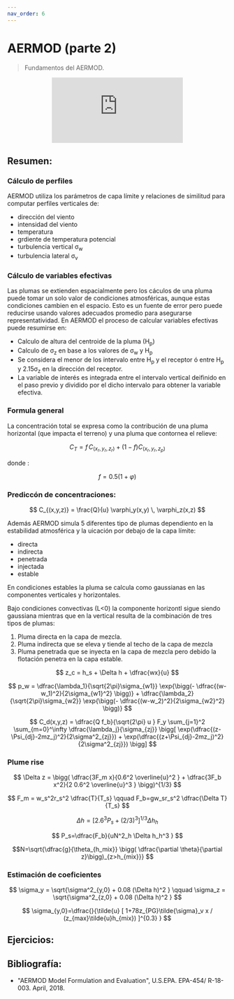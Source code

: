 ```yaml
---
nav_order: 6
---
```



# AERMOD (parte 2)

> Fundamentos del AERMOD.

<center><iframe max-width="400" aspect-ratio="0.5625" src="https://www.youtube.com/embed/MUQfKFzIOeU" frameborder="0" allow="accelerometer; autoplay; encrypted-media; gyroscope; picture-in-picture" 
allowfullscreen>
</iframe></center>


## Resumen:



### Cálculo de perfiles

AERMOD utiliza los parámetros de capa límite y relaciones de similitud para computar perfiles verticales de:
- dirección del viento
- intensidad del viento
- temperatura
- grdiente de temperatura potencial
- turbulencia vertical &sigma;<sub>w</sub>
- turbulencia lateral  &sigma;<sub>v</sub>

### Cálculo de variables efectivas

Las plumas se extienden espacialmente pero los cáculos de una pluma puede tomar un solo valor de condiciones atmosféricas, aunque estas condiciones cambien en el espacio. Esto es un fuente de error pero puede reducirse usando valores adecuados promedio para asegurarse representatividad.
En AERMOD el proceso de calcular variables efectivas puede resumirse en:
- Calculo de altura del centroide de la pluma (H<sub>p</sub>) 
- Calculo de &sigma;<sub>z</sub> en base a los valores de &sigma;<sub>w</sub> y H<sub>p</sub>
- Se considera el menor de los intervalo entre H<sub>p</sub> y el receptor ó entre H<sub>p</sub> y 2.15&sigma;<sub>z</sub> en la dirección del receptor.
- La variable de interés es integrada entre el intervalo vertical deifinido en el paso previo y dividido por el dicho intervalo para obtener la variable efectiva.



### Formula general

La concentración total se expresa como la contribución de una pluma horizontal (que impacta el terreno) y una pluma que contornea el relieve:
 
$$
C_T = f \, C_{(x_r,y_r,z_r)} + (1-f) C_{(x_r,y_r,z_p)}
$$

donde :

$$
f = 0.5(1+\varphi)
$$



### Prediccón de concentraciones:


$$
 C_{(x,y,z)} = \frac{Q}{u} \varphi_y(x,y) \, \varphi_z(x,z)
$$



Además AERMOD simula 5 diferentes tipo de plumas dependiento en la estabilidad atmosférica y la uicación por debajo de la capa límite:
- directa
- indirecta
- penetrada
- injectada
- estable

En condiciones estables la pluma se calcula como gaussianas en las componentes verticales y horizontales.

Bajo condiciones convectivas (L<0) la componente horizontl sigue siendo gaussiana mientras que en la vertical resulta de la combinación de tres tipos de plumas:
1. Pluma directa en la capa de mezcla.
2. Pluma indirecta que se eleva y tiende al techo de la capa de mezcla
3. Pluma penetrada que se inyecta en la capa de mezcla pero debido la flotación penetra en la capa estable.



$$
z_c = h_s + \Delta h + \dfrac{wx}{u}
$$


$$
p_w = \dfrac{\lambda_1}{\sqrt{2\pi}\sigma_{w1}} \exp{\bigg(- \dfrac{(w-w_1)^2}{2\sigma_{w1}^2} \bigg)} +  \dfrac{\lambda_2}{\sqrt{2\pi}\sigma_{w2}} \exp{\bigg(- \dfrac{(w-w_2)^2}{2\sigma_{w2}^2} \bigg)}
$$




$$
C_d(x,y,z) = \dfrac{Q f_b}{\sqrt{2\pi} u }  F_y \sum_{j=1}^2 \sum_{m=0}^\infty \dfrac{\lambda_j}{\sigma_{zj}}	\bigg[ \exp(\dfrac{(z-\Psi_{dj}-2mz_j)^2}{2\sigma^2_{zj}}) + \exp(\dfrac{(z+\Psi_{dj}-2mz_j)^2}{2\sigma^2_{zj}})  \bigg]
$$


### Plume rise

$$
\Delta z = \bigg(   \dfrac{3F_m x}{0.6^2 \overline{u}^2 }   +  \dfrac{3F_b x^2}{2 0.6^2 \overline{u}^3 }   \bigg)^{1/3}
$$



$$
F_m = w_s^2r_s^2 \dfrac{T}{T_s} \qquad   F_b=gw_sr_s^2 \dfrac{\Delta T}{T_s}
$$



$$
\Delta h = \bigg[ 2.6^3 P_s + (2/3)^3 \bigg]^{1/3} \Delta h_h
$$

$$ P_s=\dfrac{F_b}{uN^2_h \Delta h_h^3 } $$

$$N=\sqrt{\dfrac{g}{\theta_{h_mix}} \bigg( \dfrac{\partial \theta}{\partial z}\bigg)_{z>h_{mix}}} $$



### Estimación de coeficientes


$$
\sigma_y = \sqrt{\sigma^2_{y,0} + 0.08 (\Delta h)^2 } \qquad \sigma_z = \sqrt{\sigma^2_{z,0} + 0.08 (\Delta h)^2 }
$$





$$
\sigma_{y,0}=\dfrac{}{\tilde{u} [ 1+78z_{PG}\tilde{\sigma}_v x / (z_{max}\tilde{u}h_{mix}) ]^{0.3} }
$$



## Ejercicios:


## Bibliografía:
- "AERMOD Model Formulation and Evaluation", U.S.EPA. EPA-454/ R-18-003. April, 2018.

